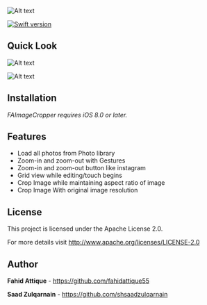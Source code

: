 ![Alt text](http://i.imgur.com/ZIwZZIU.png "FAImageCropper-Logo")


[![Swift version](https://img.shields.io/badge/swift-3.0-orange.svg?style=flat.svg)](https://img.shields.io/badge/swift-3.0-orange.svg?style=flat.svg)



## Quick Look

![Alt text](http://i.imgur.com/ZdUJbxZ.gif "FAImageCropper-Gif")

![Alt text](http://i.imgur.com/mbva5EH.gif "FAImageCropper-Image")


## Installation

*FAImageCropper requires iOS 8.0 or later.*


## Features

* Load all photos from Photo library
* Zoom-in and zoom-out with Gestures
* Zoom-in and zoom-out button like instagram
* Grid view while editing/touch begins
* Crop Image while maintaining aspect ratio of image
* Crop Image With original image resolution 

## License

This project is licensed under the  Apache License 2.0. 

For more details visit http://www.apache.org/licenses/LICENSE-2.0


## Author

**Fahid Attique** - https://github.com/fahidattique55

**Saad Zulqarnain** - https://github.com/shsaadzulqarnain
